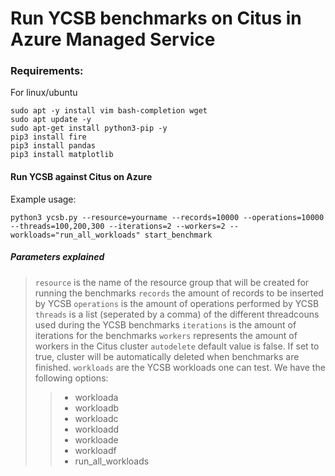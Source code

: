 # Run YCSB benchmarks on Citus in Azure Managed Service

### Requirements:

For linux/ubuntu

```
sudo apt -y install vim bash-completion wget
sudo apt update -y
sudo apt-get install python3-pip -y
pip3 install fire
pip3 install pandas
pip3 install matplotlib
```

#### Run YCSB against Citus on Azure

Example usage:

```
python3 ycsb.py --resource=yourname --records=10000 --operations=10000 --threads=100,200,300 --iterations=2 --workers=2 --workloads="run_all_workloads" start_benchmark
```

##### Parameters explained

> `resource` is the name of the resource group that will be created for running the benchmarks
> `records` the amount of records to be inserted by YCSB
> `operations` is the amount of operations performed by YCSB
> `threads` is a list (seperated by a comma) of the different threadcouns used during the YCSB benchmarks
> `iterations` is the amount of iterations for the benchmarks
> `workers` represents the amount of workers in the Citus cluster
> `autodelete` default value is false. If set to true, cluster will be automatically deleted when benchmarks are finished.
> `workloads` are the YCSB workloads one can test. We have the following options:
> > - workloada
> > - workloadb
> > - workloadc
> > - workloadd
> > - workloade
> > - workloadf
> > - run_all_workloads

